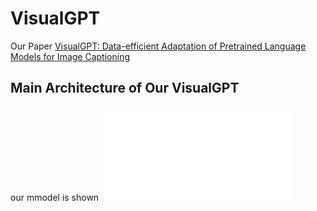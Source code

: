 # VisualGPT

Our Paper [VisualGPT: Data-efficient Adaptation of Pretrained Language Models for Image Captioning](https://arxiv.org/abs/2102.10407)

## Main Architecture of Our VisualGPT
our mmodel is shown ![here!](images/architecture.pdf)

